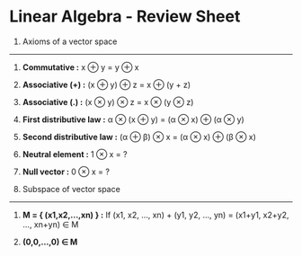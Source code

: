 Linear Algebra - Review Sheet
=============================

1. Axioms of a vector space
---------------------------

1. **Commutative :** x ⊕ y = y ⊕ x

2. **Associative (+) :** (x ⊕ y) ⊕ z = x ⊕ (y + z)

3. **Associative (.) :** (x ⊗ y) ⊗ z = x ⊗ (y ⊗ z)

4. **First distributive law :** α ⊗ (x ⊕ y) = (α ⊗ x) ⊕ (α ⊗ y)

5. **Second distributive law :** (α ⊕ β) ⊗ x = (α ⊗ x) ⊕ (β ⊗ x)

6. **Neutral element :** 1 ⊗ x = ?

7. **Null vector :** 0 ⊗ x = ?

2. Subspace of vector space
---------------------------

1. **M = { (x1,x2,...,xn) } :** If (x1, x2, ..., xn) + (y1, y2, ..., yn) = (x1+y1, x2+y2, ..., xn+yn) ∈ M

2. **(0,0,...,0) ∈ M**
